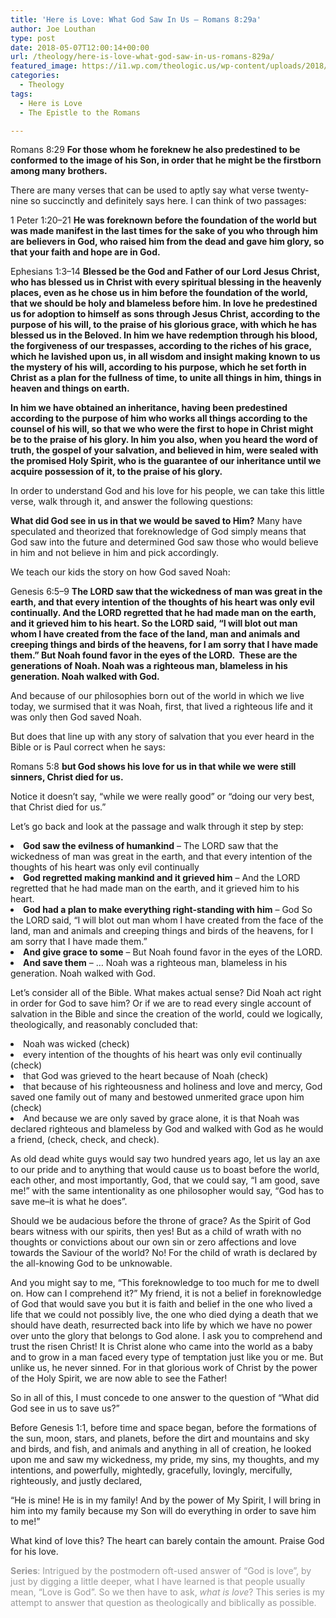 ```yaml
---
title: 'Here is Love: What God Saw In Us – Romans 8:29a'
author: Joe Louthan
type: post
date: 2018-05-07T12:00:14+00:00
url: /theology/here-is-love-what-god-saw-in-us-romans-829a/
featured_image: https://i1.wp.com/theologic.us/wp-content/uploads/2018/05/X-Men-Apocalypse-Time-Period-1983-Cerebro-Photo.jpg?resize=600%2C316
categories:
  - Theology
tags:
  - Here is Love
  - The Epistle to the Romans

---
```

<span style="font-weight: 400;">Romans 8:29</span> **For those whom he foreknew he also predestined to be conformed to the image of his Son, in order that he might be the firstborn among many brothers.** 

<span style="font-weight: 400;">There are many verses that can be used to aptly say what verse twenty-nine so succinctly and definitely says here. I can think of two passages:</span>

<span style="font-weight: 400;">1 Peter 1:20–21 </span>**He was foreknown before the foundation of the world but was made manifest in the last times for the sake of you who through him are believers in God, who raised him from the dead and gave him glory, so that your faith and hope are in God.**

<span style="font-weight: 400;">Ephesians 1:3–14 </span>**Blessed be the God and Father of our Lord Jesus Christ, who has blessed us in Christ with every spiritual blessing in the heavenly places, even as he chose us in him before the foundation of the world, that we should be holy and blameless before him. In love he predestined us for adoption to himself as sons through Jesus Christ, according to the purpose of his will, to the praise of his glorious grace, with which he has blessed us in the Beloved. In him we have redemption through his blood, the forgiveness of our trespasses, according to the riches of his grace, which he lavished upon us, in all wisdom and insight making known to us the mystery of his will, according to his purpose, which he set forth in Christ as a plan for the fullness of time, to unite all things in him, things in heaven and things on earth.** 

**In him we have obtained an inheritance, having been predestined according to the purpose of him who works all things according to the counsel of his will, so that we who were the first to hope in Christ might be to the praise of his glory. In him you also, when you heard the word of truth, the gospel of your salvation, and believed in him, were sealed with the promised Holy Spirit, who is the guarantee of our inheritance until we acquire possession of it, to the praise of his glory.**

<span style="font-weight: 400;">In order to understand God and his love for his people, we can take this little verse, walk through it, and answer the following questions:</span>

**What did God see in us in that we would be saved to Him?** <span style="font-weight: 400;">Many have speculated and theorized that foreknowledge of God simply means that God saw into the future and determined God saw those who would believe in him and not believe in him and pick accordingly. </span>

<span style="font-weight: 400;">We teach our kids the story on how God saved Noah:</span>

<span style="font-weight: 400;">Genesis 6:5–9 </span>**The LORD saw that the wickedness of man was great in the earth, and that every intention of the thoughts of his heart was only evil continually. And the LORD regretted that he had made man on the earth, and it grieved him to his heart. So the LORD said, “I will blot out man whom I have created from the face of the land, man and animals and creeping things and birds of the heavens, for I am sorry that I have made them.” But Noah found favor in the eyes of the LORD.  These are the generations of Noah. Noah was a righteous man, blameless in his generation. Noah walked with God.**

<span style="font-weight: 400;">And because of our philosophies born out of the world in which we live today, we surmised that it was Noah, first, that lived a righteous life and it was only then God saved Noah.</span>

But does that line up with any story of salvation that you ever heard in the Bible or is Paul correct when he says:

<span style="font-weight: 400;">Romans 5:8</span> **but God shows his love for us in that while we were still sinners, Christ died for us.**

Notice it doesn&#8217;t say, &#8220;while we were really good&#8221; or &#8220;doing our very best, that Christ died for us.&#8221;

<span style="font-weight: 400;">Let’s go back and look at the passage and walk through it step by step:</span>

<li style="font-weight: 400;">
  <span style="font-weight: 400;"><strong>God saw the evilness of humankind</strong> &#8211; The LORD saw that the wickedness of man was great in the earth, and that every intention of the thoughts of his heart was only evil continually</span>
</li>
<li style="font-weight: 400;">
  <span style="font-weight: 400;"><strong>God regretted making mankind and it grieved him</strong> &#8211; And the LORD regretted that he had made man on the earth, and it grieved him to his heart.</span>
</li>
<li style="font-weight: 400;">
  <span style="font-weight: 400;"><strong>God had a plan to make everything right-standing with him</strong> &#8211; God So the LORD said, “I will blot out man whom I have created from the face of the land, man and animals and creeping things and birds of the heavens, for I am sorry that I have made them.”</span>
</li>
<li style="font-weight: 400;">
  <span style="font-weight: 400;"><strong>And give grace to some</strong> &#8211; But Noah found favor in the eyes of the LORD. </span>
</li>
<li style="font-weight: 400;">
  <span style="font-weight: 400;"><strong>And save them</strong> &#8211; … Noah was a righteous man, blameless in his generation. Noah walked with God.</span>
</li>

<span style="font-weight: 400;">Let’s consider all of the Bible. What makes actual sense? Did Noah act right in order for God to save him? Or if we are to read every single account of salvation in the Bible and since the creation of the world, could we logically, theologically, and reasonably concluded that:</span>

<li style="font-weight: 400;">
  <span style="font-weight: 400;">Noah was wicked (check)</span>
</li>
<li style="font-weight: 400;">
  <span style="font-weight: 400;">every intention of the thoughts of his heart was only evil continually (check)</span>
</li>
<li style="font-weight: 400;">
  <span style="font-weight: 400;">that God was grieved to the heart because of Noah (check)</span>
</li>
<li style="font-weight: 400;">
  <span style="font-weight: 400;">that because of his righteousness and holiness and love and mercy, God saved one family out of many and bestowed unmerited grace upon him (check)</span>
</li>
<li style="font-weight: 400;">
  <span style="font-weight: 400;">And because we are only saved by grace alone, it is that Noah was declared righteous and blameless by God and walked with God as he would a friend, (check, check, and check).</span>
</li>

<span style="font-weight: 400;">As old dead white guys would say two hundred years ago, let us lay an axe to our pride and to anything that would cause us to boast before the world, each other, and most importantly, God, that we could say, “I am good, save me!” with the same intentionality as one philosopher would say, “God has to save me&#8211;it is what he does”. </span>

<span style="font-weight: 400;">Should we be audacious before the throne of grace? As the Spirit of God bears witness with our spirits, then yes! But as a child of wrath with no thoughts or convictions about our own sin or zero affections and love towards the Saviour of the world? No! For the child of wrath is declared by the all-knowing God to be unknowable.</span>

<span style="font-weight: 400;">And you might say to me, “This foreknowledge to too much for me to dwell on. How can I comprehend it?” My friend, it is not a belief in foreknowledge of God that would save you but it is faith and belief in the one who lived a life that we could not possibly live, the one who died dying a death that we should have death, resurrected back into life by which we have no power over unto the glory that belongs to God alone. I ask you to comprehend and trust the risen Christ! It is Christ alone who came into the world as a baby and to grow in a man faced every type of temptation just like you or me. But unlike us, he never sinned. For in that glorious work of Christ by the power of the Holy Spirit, we are now able to see the Father!</span>

<span style="font-weight: 400;">So in all of this, I must concede to one answer to the question of “What did God see in us to save us?”</span>

<span style="font-weight: 400;">Before Genesis 1:1, before time and space began, before the formations of the sun, moon, stars, and planets, before the dirt and mountains and sky and birds, and fish, and animals and anything in all of creation, he looked upon me and saw my wickedness, my pride, my sins, my thoughts, and my intentions, and powerfully, mightedly, gracefully, lovingly, mercifully, righteously, and justly declared,</span>

<span style="font-weight: 400;">“He is mine! He is in my family! And by the power of My Spirit, I will bring in him into my family because my Son will do everything in order to save him to me!”</span>

<span style="font-weight: 400;">What kind of love this? The heart can barely contain the amount. Praise God for his love.</span>

<span style="color: #999999;"><b>Series</b><span style="font-weight: 400;">: Intrigued by the postmodern oft-used answer of “God is love”, by just by digging a little deeper, what I have learned is that people usually mean, “Love is God”. So we then have to ask, </span><i><span style="font-weight: 400;">what is love</span></i><span style="font-weight: 400;">? This series is my attempt to answer that question as theologically and biblically as possible.</span></span>